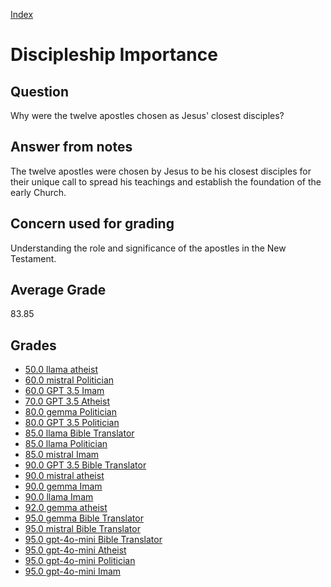 
[Index](../index.md)
# Discipleship Importance
## Question
Why were the twelve apostles chosen as Jesus' closest disciples?

## Answer from notes
The twelve apostles were chosen by Jesus to be his closest disciples for their unique call to spread his teachings and establish the foundation of the early Church.

## Concern used for grading
Understanding the role and significance of the apostles in the New Testament.

## Average Grade
83.85

## Grades
 * [50.0 llama atheist](../answers/llama_atheist/Discipleship_Importance.md)
 * [60.0 mistral Politician](../answers/mistral_Politician/Discipleship_Importance.md)
 * [60.0 GPT 3.5 Imam](../answers/GPT_3.5_Imam/Discipleship_Importance.md)
 * [70.0 GPT 3.5 Atheist](../answers/GPT_3.5_Atheist/Discipleship_Importance.md)
 * [80.0 gemma Politician](../answers/gemma_Politician/Discipleship_Importance.md)
 * [80.0 GPT 3.5 Politician](../answers/GPT_3.5_Politician/Discipleship_Importance.md)
 * [85.0 llama Bible Translator](../answers/llama_Bible_Translator/Discipleship_Importance.md)
 * [85.0 llama Politician](../answers/llama_Politician/Discipleship_Importance.md)
 * [85.0 mistral Imam](../answers/mistral_Imam/Discipleship_Importance.md)
 * [90.0 GPT 3.5 Bible Translator](../answers/GPT_3.5_Bible_Translator/Discipleship_Importance.md)
 * [90.0 mistral atheist](../answers/mistral_atheist/Discipleship_Importance.md)
 * [90.0 gemma Imam](../answers/gemma_Imam/Discipleship_Importance.md)
 * [90.0 llama Imam](../answers/llama_Imam/Discipleship_Importance.md)
 * [92.0 gemma atheist](../answers/gemma_atheist/Discipleship_Importance.md)
 * [95.0 gemma Bible Translator](../answers/gemma_Bible_Translator/Discipleship_Importance.md)
 * [95.0 mistral Bible Translator](../answers/mistral_Bible_Translator/Discipleship_Importance.md)
 * [95.0 gpt-4o-mini Bible Translator](../answers/gpt-4o-mini_Bible_Translator/Discipleship_Importance.md)
 * [95.0 gpt-4o-mini Atheist](../answers/gpt-4o-mini_Atheist/Discipleship_Importance.md)
 * [95.0 gpt-4o-mini Politician](../answers/gpt-4o-mini_Politician/Discipleship_Importance.md)
 * [95.0 gpt-4o-mini Imam](../answers/gpt-4o-mini_Imam/Discipleship_Importance.md)
